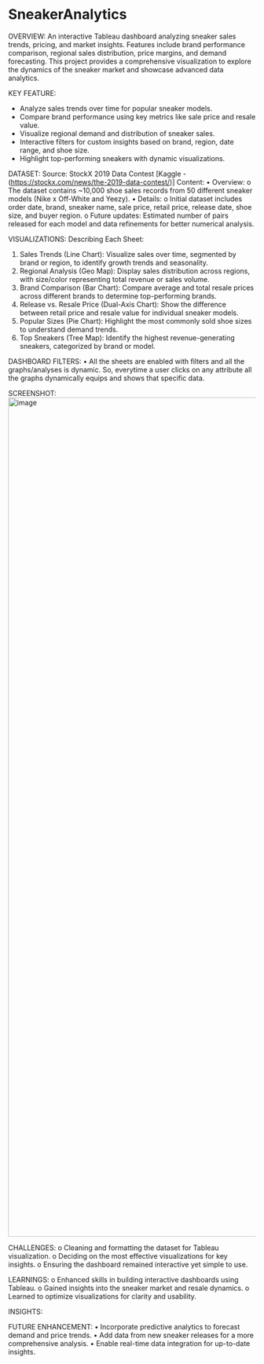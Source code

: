 # SneakerAnalytics

OVERVIEW: An interactive Tableau dashboard analyzing sneaker sales trends, pricing, and market insights. Features include brand performance comparison, regional sales distribution, price margins, and demand forecasting. This project provides a comprehensive visualization to explore the dynamics of the sneaker market and showcase advanced data analytics.

KEY FEATURE:
- Analyze sales trends over time for popular sneaker models.
- Compare brand performance using key metrics like sale price and resale value.
- Visualize regional demand and distribution of sneaker sales.
- Interactive filters for custom insights based on brand, region, date range, and shoe size.
- Highlight top-performing sneakers with dynamic visualizations.

DATASET:
Source: StockX 2019 Data Contest [Kaggle - (https://stockx.com/news/the-2019-data-contest/)]
Content:
•	Overview: 
o	The dataset contains ~10,000 shoe sales records from 50 different sneaker models (Nike x Off-White and Yeezy).
•	Details: 
o	Initial dataset includes order date, brand, sneaker name, sale price, retail price, release date, shoe size, and buyer region.
o	Future updates: Estimated number of pairs released for each model and data refinements for better numerical analysis.

VISUALIZATIONS:
Describing Each Sheet:
1.	Sales Trends (Line Chart):
Visualize sales over time, segmented by brand or region, to identify growth trends and seasonality.
2.	Regional Analysis (Geo Map):
Display sales distribution across regions, with size/color representing total revenue or sales volume.
3.	Brand Comparison (Bar Chart):
Compare average and total resale prices across different brands to determine top-performing brands.
4.	Release vs. Resale Price (Dual-Axis Chart):
Show the difference between retail price and resale value for individual sneaker models.
5.	Popular Sizes (Pie Chart):
Highlight the most commonly sold shoe sizes to understand demand trends.
6.	Top Sneakers (Tree Map):
Identify the highest revenue-generating sneakers, categorized by brand or model.

DASHBOARD FILTERS:
•	All the sheets are enabled with filters and all the graphs/analyses is dynamic. So, everytime a user clicks on any attribute all the graphs dynamically equips and shows that specific data.

SCREENSHOT:
<img width="1709" alt="image" src="https://github.com/user-attachments/assets/662bb33e-101f-405b-af92-957f6303112a" />

CHALLENGES:
o	Cleaning and formatting the dataset for Tableau visualization.
o	Deciding on the most effective visualizations for key insights.
o	Ensuring the dashboard remained interactive yet simple to use.

LEARNINGS:
o	Enhanced skills in building interactive dashboards using Tableau.
o	Gained insights into the sneaker market and resale dynamics.
o	Learned to optimize visualizations for clarity and usability.

INSIGHTS:
 
FUTURE ENHANCEMENT: 
•	Incorporate predictive analytics to forecast demand and price trends.
•	Add data from new sneaker releases for a more comprehensive analysis.
•	Enable real-time data integration for up-to-date insights.

